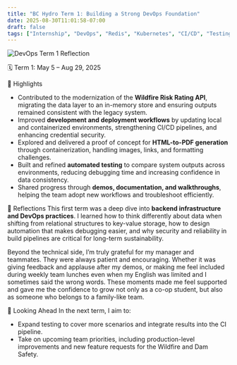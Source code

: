 ```yaml
---
title: "BC Hydro Term 1: Building a Strong DevOps Foundation"
date: 2025-08-30T11:01:58-07:00
draft: false
tags: ["Internship", "DevOps", "Redis", "Kubernetes", "CI/CD", "Testing", "PDF"]
---
```


![DevOps Term 1 Reflection](/images/devops_term1.jpeg)

🗓 Term 1: May 5 – Aug 29, 2025

📌 Highlights
- Contributed to the modernization of the **Wildfire Risk Rating API**, migrating the data layer to an in-memory store and ensuring outputs remained consistent with the legacy system.
- Improved **development and deployment workflows** by updating local and containerized environments, strengthening CI/CD pipelines, and enhancing credential security.
- Explored and delivered a proof of concept for **HTML-to-PDF generation** through containerization, handling images, links, and formatting challenges.
- Built and refined **automated testing** to compare system outputs across environments, reducing debugging time and increasing confidence in data consistency.
- Shared progress through **demos, documentation, and walkthroughs**, helping the team adopt new workflows and troubleshoot efficiently.

🧠 Reflections
This first term was a deep dive into **backend infrastructure and DevOps practices**. I learned how to think differently about data when shifting from relational structures to key-value storage, how to design automation that makes debugging easier, and why security and reliability in build pipelines are critical for long-term sustainability.

Beyond the technical side, I’m truly grateful for my manager and teammates. They were always patient and encouraging. Whether it was giving feedback and applause after my demos, or making me feel included during weekly team lunches even when my English was limited and I sometimes said the wrong words. These moments made me feel supported and gave me the confidence to grow not only as a co-op student, but also as someone who belongs to a family-like team.

🎯 Looking Ahead
In the next term, I aim to:
- Expand testing to cover more scenarios and integrate results into the CI pipeline.
- Take on upcoming team priorities, including production-level improvements and new feature requests for the Wildfire and Dam Safety.
